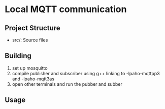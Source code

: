 # Local MQTT communication

## Project Structure
- src/: Source files

## Building
1. set up mosquitto
2. compile publisher and subscriber using g++ linking to -lpaho-mqttpp3 and -lpaho-mqtt3as
3. open other terminals and run the pubber and subber

## Usage